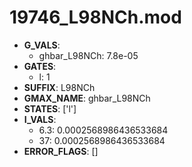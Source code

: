# 19746_L98NCh.mod

- **G_VALS**:
  - ghbar_L98NCh: 7.8e-05
- **GATES**:
  - l: 1
- **SUFFIX**: L98NCh
- **GMAX_NAME**: ghbar_L98NCh
- **STATES**: ['l']
- **I_VALS**:
  - 6.3: 0.0002568986436533684
  - 37: 0.0002568986436533684
- **ERROR_FLAGS**: []
